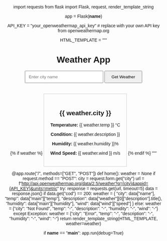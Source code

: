 import requests
from flask import Flask, request, render_template_string

app = Flask(__name__)

API_KEY = "your_openweathermap_api_key"  # replace with your own API key from openweathermap.org

HTML_TEMPLATE = """
<!DOCTYPE html>
<html lang="en">
<head>
    <meta charset="UTF-8">
    <title>Weather App</title>
    <style>
        body { font-family: Arial, sans-serif; margin: 30px; text-align: center; }
        input { padding: 10px; width: 250px; }
        button { padding: 10px 20px; }
        .card { margin-top: 20px; padding: 20px; border: 1px solid #ccc; display: inline-block; }
    </style>
</head>
<body>
    <h1>Weather App</h1>
    <form method="post">
        <input type="text" name="city" placeholder="Enter city name" required>
        <button type="submit">Get Weather</button>
    </form>
    {% if weather %}
        <div class="card">
            <h2>{{ weather.city }}</h2>
            <p><strong>Temperature:</strong> {{ weather.temp }} °C</p>
            <p><strong>Condition:</strong> {{ weather.description }}</p>
            <p><strong>Humidity:</strong> {{ weather.humidity }}%</p>
            <p><strong>Wind Speed:</strong> {{ weather.wind }} m/s</p>
        </div>
    {% endif %}
</body>
</html>
"""

@app.route("/", methods=["GET", "POST"])
def home():
    weather = None
    if request.method == "POST":
        city = request.form.get("city")
        url = f"http://api.openweathermap.org/data/2.5/weather?q={city}&appid={API_KEY}&units=metric"
        try:
            response = requests.get(url, timeout=5)
            data = response.json()
            if data.get("cod") == 200:
                weather = {
                    "city": data["name"],
                    "temp": data["main"]["temp"],
                    "description": data["weather"][0]["description"].title(),
                    "humidity": data["main"]["humidity"],
                    "wind": data["wind"]["speed"]
                }
            else:
                weather = {"city": "Not Found", "temp": "-", "description": "-", "humidity": "-", "wind": "-"}
        except Exception:
            weather = {"city": "Error", "temp": "-", "description": "-", "humidity": "-", "wind": "-"}
    return render_template_string(HTML_TEMPLATE, weather=weather)

if __name__ == "__main__":
    app.run(debug=True)
